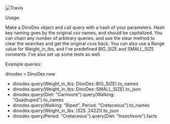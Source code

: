![Travis](https://travis-ci.org/nawns/DinoDex.svg)

Usage:

Make a DinoDex object and call query with a hash of your parameters. Hash key naming goes by the original csv names, and should be capitalized. You can chain any number of arbitrary queries, and use the clear method to clear the searches and get the original csvs back. You can also use a Range value for Weight_in_lbs, and I've predefined BIG_SIZE and SMALL_SIZE constants. I've also set up some tests as well.

Example queries:

dinodex = DinoDex.new

* dinodex.query(Weight_in_lbs: DinoDex::BIG_SIZE).to_names
* dinodex.query(Weight_in_lbs: DinoDex::SMALL_SIZE).to_json
* dinodex.query(Diet: "Carnivore").query(Walking: "Quadruped").to_names
* dinodex.query(Walking: "Biped", Period: "Cretaceous").to_names
* dinodex.query(Weight_in_lbs: (525..2422)).to_json
* dinodex.query(Period: "Cretaceous").query(Diet: "Insectivore").facts
